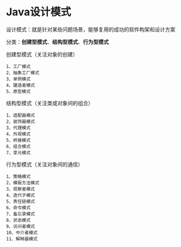 # Java设计模式

设计模式：就是针对某些问题场景，能够复用的成功的软件构架和设计方案

分类：**创建型模式**、**结构型模式**、**行为型模式**

创建型模式（关注对象的创建）   

    1、工厂模式      
    2、抽象工厂模式    
    3、单例模式    
    4、建造者模式   
    5、原型模式      

结构型模式（关注类或对象间的组合）

    1、适配器模式
    2、装饰器模式
    3、代理模式
    4、外观模式
    5、桥接模式
    6、组合模式
    7、享元模式

行为型模式（关注对象间的通信）

    1、策略模式
    2、模板方法模式
    3、观察者模式
    4、迭代子模式
    5、责任链模式
    6、命令模式
    7、备忘录模式
    8、状态模式
    9、访问者模式
    10、中介者模式
    11、解释器模式




